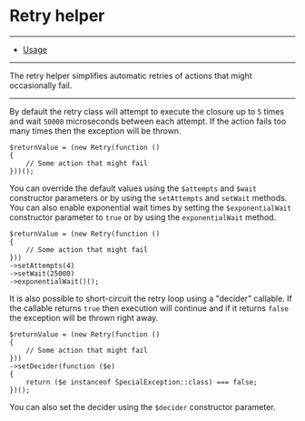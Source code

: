 # Retry helper

--------------------------------------------------------

* [Usage](#usage)

--------------------------------------------------------

The retry helper simplifies automatic retries of actions that might occasionally fail.

--------------------------------------------------------

By default the retry class will attempt to execute the closure up to `5` times and wait `50000` microseconds between each attempt. If the action fails too many times then the exception will be thrown.

```
$returnValue = (new Retry(function ()
{
    // Some action that might fail
}))();
```

You can override the default values using the `$attempts` and `$wait` constructor parameters or by using the `setAttempts` and `setWait` methods. You can also enable exponential wait times by setting the `$exponentialWait` constructor parameter to `true` or by using the `exponentialWait` method.

```
$returnValue = (new Retry(function ()
{
    // Some action that might fail
}))
->setAttempts(4)
->setWait(25000)
->exponentialWait()();
```

It is also possible to short-circuit the retry loop using a "decider" callable. If the callable returns `true` then execution will continue and if it returns `false` the exception will be thrown right away.

```
$returnValue = (new Retry(function ()
{
    // Some action that might fail
}))
->setDecider(function ($e)
{
    return ($e instanceof SpecialException::class) === false;
})();
```

You can also set the decider using the `$decider` constructor parameter.